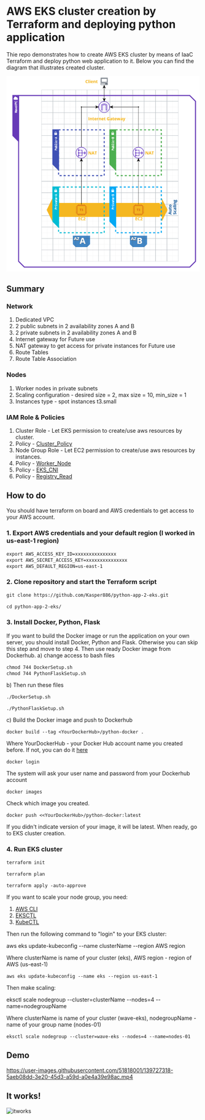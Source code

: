 # AWS EKS cluster creation by Terraform and deploying python application
Thie repo demonstrates how to create AWS EKS cluster by means of IaaC Terraform and deploy python web application to it. 
Below you can find the diagram that illustrates created cluster.

![Image alt](https://github.com/Kasper886/WaveProject/blob/master/EKS-Cluster/files/diagram3.png)

## Summary
### Network
1. Dedicated VPC
2. 2 public subnets in 2 availability zones A and B
3. 2 private subnets in 2 availability zones A and B
4. Internet gateway for Future use
5. NAT gateway to get access for private instances for Future use
6. Route Tables
7. Route Table Association

### Nodes
1. Worker nodes in private subnets
2. Scaling configuration - desired size = 2, max size = 10, min_size = 1
3. Instances type - spot instances t3.small

### IAM Role & Policies
1. Cluster Role - Let EKS permission to create/use aws resources by cluster.
2. Policy - [Cluster_Policy](https://github.com/SummitRoute/aws_managed_policies/blob/master/policies/AmazonEKSClusterPolicy)
3. Node Group Role - Let EC2 permission to create/use aws resources by instances.
4. Policy - [Worker_Node](https://github.com/SummitRoute/aws_managed_policies/blob/master/policies/AmazonEKSWorkerNodePolicy)
5. Policy - [EKS_CNI](https://github.com/SummitRoute/aws_managed_policies/blob/master/policies/AmazonEKS_CNI_Policy)
6. Policy - [Registry_Read](https://github.com/SummitRoute/aws_managed_policies/blob/master/policies/AmazonEC2ContainerRegistryReadOnly)

## How to do
You should have terraform on board and AWS credentials to get access to your AWS account.

### 1. Export AWS credentials and your default region (I worked in us-east-1 region)
```
export AWS_ACCESS_KEY_ID=xxxxxxxxxxxxxxx
export AWS_SECRET_ACCESS_KEY=xxxxxxxxxxxxxxx
export AWS_DEFAULT_REGION=us-east-1
```
### 2. Clone repository and start the Terraform script
```
git clone https://github.com/Kasper886/python-app-2-eks.git
```
```
cd python-app-2-eks/
```
### 3. Install Docker, Python, Flask
If you want to build the Docker image or run the application on your own server, you should install Docker, Python and Flask.
Otherwise you can skip this step and move to step 4. Then use ready Docker image from Dockerhub.
a) change access to bash files
```
chmod 744 DockerSetup.sh
chmod 744 PythonFlaskSetup.sh
```
b) Then run these files
```
./DockerSetup.sh
```
```
./PythonFlaskSetup.sh
```
c) Build the Docker image and push to Dockerhub
```
docker build --tag <YourDockerHub>/python-docker .
```
Where YourDockerHub - your Docker Hub account name you created before. If not, you can do it [here](https://hub.docker.com/)
```
docker login
```
The system will ask your user name and password from your Dockerhub account
```
docker images
```
Check which image you created.
```
docker push <<YourDockerHub>/python-docker:latest
```
If you didn't indicate version of your image, it will be latest. 
When ready, go to EKS cluster creation.

### 4. Run EKS cluster
```
terraform init
```
```
terraform plan
```
```
terraform apply -auto-approve
```
If you want to scale your node group, you need:
1. [AWS CLI](https://docs.aws.amazon.com/cli/latest/userguide/cli-chap-install.html)
2. [EKSCTL](https://docs.aws.amazon.com/eks/latest/userguide/eksctl.html)
3. [KubeCTL](https://docs.aws.amazon.com/eks/latest/userguide/install-kubectl.html)

Then run the following command to "login" to your EKS cluster:

aws eks update-kubeconfig --name clusterName --region AWS region

  Where clusterName is name of your cluster (eks), AWS region - region of AWS (us-east-1)
```
aws eks update-kubeconfig --name eks --region us-east-1
```

Then make scaling:

eksctl scale nodegroup --cluster=clusterName --nodes=4 --name=nodegroupName

  Where clusterName is name of your cluster (wave-eks), nodegroupName - name of your group name (nodes-01)
```
eksctl scale nodegroup --cluster=wave-eks --nodes=4 --name=nodes-01
```

## Demo

https://user-images.githubusercontent.com/51818001/139727318-5aeb08dd-3e20-45d3-a59d-a0e4a39e98ac.mp4

## It works!
![itworks](https://user-images.githubusercontent.com/51818001/140783275-f5ccdc8c-f6ec-4494-8937-9259b55ad62f.png)
